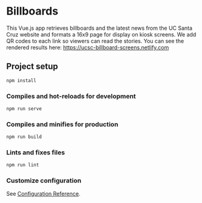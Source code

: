 # Billboards

This Vue.js app retrieves billboards and the latest news from the UC Santa Cruz website and formats a 16x9 page for display on kiosk screens. We add QR codes to each link so viewers can read the stories. You can see the rendered results here: <https://ucsc-billboard-screens.netlify.com>

## Project setup

```bash
npm install
```

### Compiles and hot-reloads for development

```bash
npm run serve
```

### Compiles and minifies for production

```bash
npm run build
```

### Lints and fixes files

```bash
npm run lint
```

### Customize configuration

See [Configuration Reference](https://cli.vuejs.org/config/).
